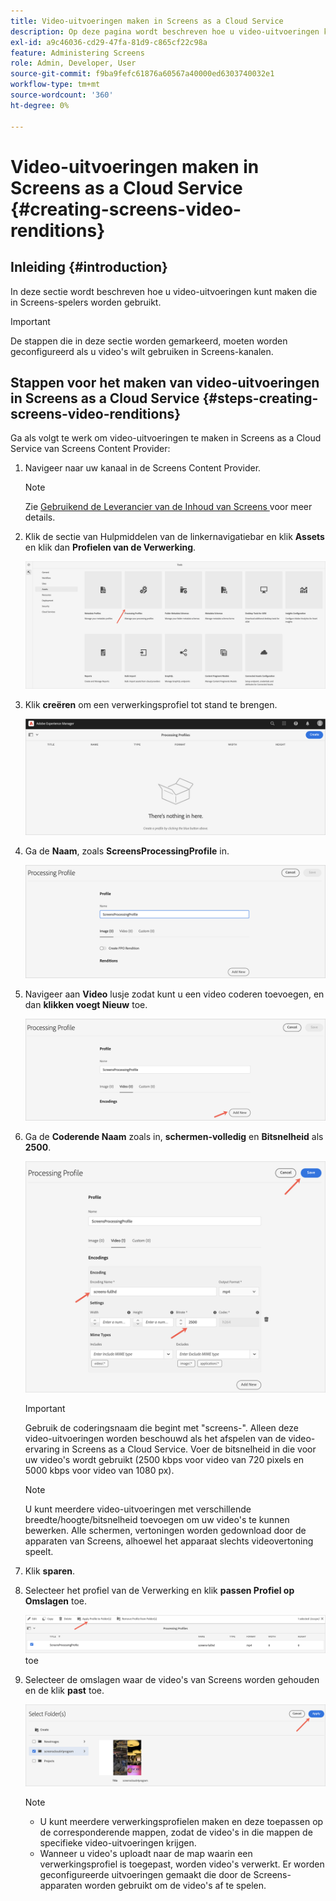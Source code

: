 ```yaml
---
title: Video-uitvoeringen maken in Screens as a Cloud Service
description: Op deze pagina wordt beschreven hoe u video-uitvoeringen kunt maken in Screens as a Cloud Service.
exl-id: a9c46036-cd29-47fa-81d9-c865cf22c98a
feature: Administering Screens
role: Admin, Developer, User
source-git-commit: f9ba9fefc61876a60567a40000ed6303740032e1
workflow-type: tm+mt
source-wordcount: '360'
ht-degree: 0%

---
```


# Video-uitvoeringen maken in Screens as a Cloud Service {#creating-screens-video-renditions}

## Inleiding {#introduction}

In deze sectie wordt beschreven hoe u video-uitvoeringen kunt maken die in Screens-spelers worden gebruikt.

>[!IMPORTANT]
>De stappen die in deze sectie worden gemarkeerd, moeten worden geconfigureerd als u video&#39;s wilt gebruiken in Screens-kanalen.

## Stappen voor het maken van video-uitvoeringen in Screens as a Cloud Service {#steps-creating-screens-video-renditions}

Ga als volgt te werk om video-uitvoeringen te maken in Screens as a Cloud Service van Screens Content Provider:

1. Navigeer naar uw kanaal in de Screens Content Provider.

   >[!NOTE]
   >Zie [ Gebruikend de Leverancier van de Inhoud van Screens ](https://experienceleague.adobe.com/docs/experience-manager-cloud-service/content/screens-as-cloud-service/configure-screens-cloud/using-screens-content-provider.html#screens-content-provider) voor meer details.

1. Klik de sectie van Hulpmiddelen van de linkernavigatiebar en klik **Assets** en klik dan **Profielen van de Verwerking**.

   ![ klik het Verwerken Profielen ](/help/screens-cloud/assets/configure/screens-cp-3.png)

1. Klik **creëren** om een verwerkingsprofiel tot stand te brengen.

   ![ klik creëren ](/help/screens-cloud/assets/configure/screens-video-2.png)

1. Ga de **Naam**, zoals **ScreensProcessingProfile** in.

   ![ de dialoogdoos die van het Profiel van de Verwerking het benadrukte gebied van de Naam tonen.](/help/screens-cloud/assets/configure/screens-video-3.png)

1. Navigeer aan **Video** lusje zodat kunt u een video coderen toevoegen, en dan **klikken voegt Nieuw** toe.

   ![ de dialoogdoos die van het Profiel van de Verwerking Nieuwe benadrukte knoop toont.](/help/screens-cloud/assets/configure/screens-video-4a.png)

1. Ga de **Coderende Naam** zoals in, **schermen-volledig** en **Bitsnelheid** als **2500**.

   ![ de dialoogdoos die van het Profiel van de Verwerking sparen benadrukte knoop toont.](/help/screens-cloud/assets/configure/screens-video-4.png)

   >[!IMPORTANT]
   >Gebruik de coderingsnaam die begint met &quot;screens-&quot;. Alleen deze video-uitvoeringen worden beschouwd als het afspelen van de video-ervaring in Screens as a Cloud Service. Voer de bitsnelheid in die voor uw video&#39;s wordt gebruikt (2500 kbps voor video van 720 pixels en 5000 kbps voor video van 1080 px).

   >[!NOTE]
   >U kunt meerdere video-uitvoeringen met verschillende breedte/hoogte/bitsnelheid toevoegen om uw video&#39;s te kunnen bewerken. Alle schermen, vertoningen worden gedownload door de apparaten van Screens, alhoewel het apparaat slechts videovertoning speelt.

1. Klik **sparen**.

1. Selecteer het profiel van de Verwerking en klik **passen Profiel op Omslagen** toe.

   ![ pas Profiel op Omslag ](/help/screens-cloud/assets/configure/screens-video-5.png) toe

1. Selecteer de omslagen waar de video&#39;s van Screens worden gehouden en de klik **past** toe.

   ![ klik toepassen ](/help/screens-cloud/assets/configure/screens-video-6.png)

   >[!NOTE]
   >
   >* U kunt meerdere verwerkingsprofielen maken en deze toepassen op de corresponderende mappen, zodat de video&#39;s in die mappen de specifieke video-uitvoeringen krijgen.
   >* Wanneer u video&#39;s uploadt naar de map waarin een verwerkingsprofiel is toegepast, worden video&#39;s verwerkt. Er worden geconfigureerde uitvoeringen gemaakt die door de Screens-apparaten worden gebruikt om de video&#39;s af te spelen.
